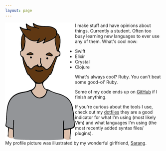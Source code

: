 ```yaml
---
layout: page
---
```


<img align="left" src="/images/me.png">

I make stuff and have opinions about things. Currently a student. Often too busy learning new languages to ever use any of them. What's cool now:

+ Swift
+ Elixir
+ Crystal
+ Clojure

What's always cool? Ruby. You can't beat some good-ol' Ruby.

Some of my code ends up on [GitHub](https://github.com/javanut13) if I finish anything.

If you're curious about the tools I use, check out my [dotfiles](https://github.com/javanut13/dotfiles) they are a good indicator for what I'm using (most likely Vim) and what languages I'm using (the most recently added syntax files/ plugins).

My profile picture was illustrated by my wonderful girlfriend, [Sarang](https://twitter.com/sarangleehan).

